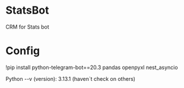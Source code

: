 # StatsBot
CRM for Stats bot 

# Config

!pip install python-telegram-bot==20.3 pandas openpyxl nest_asyncio 

Python --v (version): 3.13.1 (haven`t check on others)
